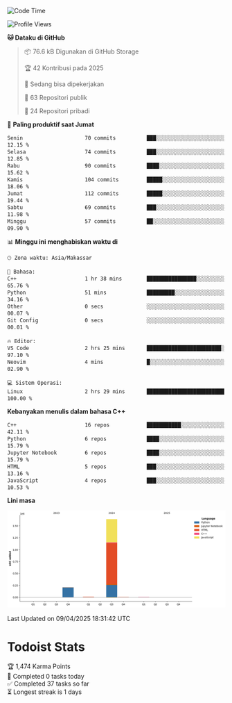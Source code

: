 <!--START_SECTION:waka-->
![Code Time](http://img.shields.io/badge/Code%20Time-157%20hrs%2023%20mins-blue)

![Profile Views](http://img.shields.io/badge/Profil%20dilihat-0-blue)

**🐱 Dataku di GitHub** 

> 📦 76.6 kB Digunakan di GitHub Storage 
 > 
> 🏆 42 Kontribusi pada 2025
 > 
> 💼 Sedang bisa dipekerjakan
 > 
> 📜 63 Repositori publik 
 > 
> 🔑 24 Repositori pribadi 
 > 
📅 **Paling produktif saat Jumat** 

```text
Senin                    70 commits          ███░░░░░░░░░░░░░░░░░░░░░░   12.15 % 
Selasa                   74 commits          ███░░░░░░░░░░░░░░░░░░░░░░   12.85 % 
Rabu                     90 commits          ████░░░░░░░░░░░░░░░░░░░░░   15.62 % 
Kamis                    104 commits         █████░░░░░░░░░░░░░░░░░░░░   18.06 % 
Jumat                    112 commits         █████░░░░░░░░░░░░░░░░░░░░   19.44 % 
Sabtu                    69 commits          ███░░░░░░░░░░░░░░░░░░░░░░   11.98 % 
Minggu                   57 commits          ██░░░░░░░░░░░░░░░░░░░░░░░   09.90 % 
```


📊 **Minggu ini menghabiskan waktu di** 

```text
🕑︎ Zona waktu: Asia/Makassar

💬 Bahasa: 
C++                      1 hr 38 mins        ████████████████░░░░░░░░░   65.76 % 
Python                   51 mins             █████████░░░░░░░░░░░░░░░░   34.16 % 
Other                    0 secs              ░░░░░░░░░░░░░░░░░░░░░░░░░   00.07 % 
Git Config               0 secs              ░░░░░░░░░░░░░░░░░░░░░░░░░   00.01 % 

🔥 Editor: 
VS Code                  2 hrs 25 mins       ████████████████████████░   97.10 % 
Neovim                   4 mins              █░░░░░░░░░░░░░░░░░░░░░░░░   02.90 % 

💻 Sistem Operasi: 
Linux                    2 hrs 29 mins       █████████████████████████   100.00 % 
```

**Kebanyakan menulis dalam bahasa C++** 

```text
C++                      16 repos            ███████████░░░░░░░░░░░░░░   42.11 % 
Python                   6 repos             ████░░░░░░░░░░░░░░░░░░░░░   15.79 % 
Jupyter Notebook         6 repos             ████░░░░░░░░░░░░░░░░░░░░░   15.79 % 
HTML                     5 repos             ███░░░░░░░░░░░░░░░░░░░░░░   13.16 % 
JavaScript               4 repos             ███░░░░░░░░░░░░░░░░░░░░░░   10.53 % 
```



**Lini masa**

![Lines of Code chart](https://raw.githubusercontent.com/yusuf601/yusuf601/main/assets/bar_graph.png)


 Last Updated on 09/04/2025 18:31:42 UTC
<!--END_SECTION:waka-->
# Todoist Stats

<!-- TODO-IST:START -->
🏆  1,474 Karma Points           
🌸  Completed 0 tasks today           
✅  Completed 37 tasks so far           
⏳  Longest streak is 1 days
<!-- TODO-IST:END -->
